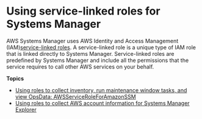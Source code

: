 # Using service\-linked roles for Systems Manager<a name="using-service-linked-roles"></a>

AWS Systems Manager uses AWS Identity and Access Management \(IAM\)[service\-linked roles](https://docs.aws.amazon.com/IAM/latest/UserGuide/id_roles_terms-and-concepts.html#iam-term-service-linked-role)\. A service\-linked role is a unique type of IAM role that is linked directly to Systems Manager\. Service\-linked roles are predefined by Systems Manager and include all the permissions that the service requires to call other AWS services on your behalf\. 

**Topics**
+ [Using roles to collect inventory, run maintenance window tasks, and view OpsData: AWSServiceRoleForAmazonSSM](using-service-linked-roles-service-action-1.md)
+ [Using roles to collect AWS account information for Systems Manager Explorer](using-service-linked-roles-service-action-2.md)
